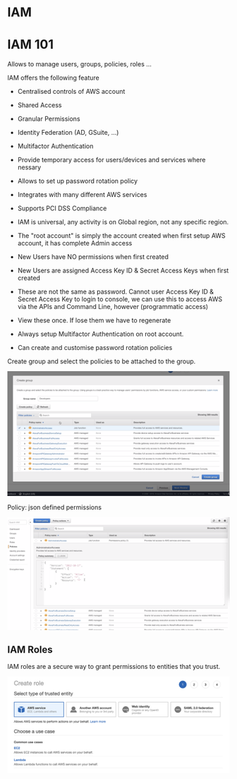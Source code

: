 # IAM

# IAM 101

Allows to manage users, groups, policies, roles ...

IAM offers the following feature

- Centralised controls of AWS account
- Shared Access
- Granular Permissions
- Identity Federation (AD, GSuite, ...)
- Multifactor Authentication
- Provide temporary access for users/devices and services where nessary
- Allows to set up password rotation policy
- Integrates with many different AWS services
- Supports PCI DSS Compliance

- IAM is universal, any activity is on Global region, not any specific region.
- The "root account" is simply the account created when first setup AWS account, it has complete Admin access
- New Users have NO permissions when first created
- New Users are assigned Access Key ID & Secret Access Keys when first created
- These are not the same as password. Cannot user Access Key ID & Secret Access Key to login to console, we can use this to access AWS via the APIs and Command Line, however (programmatic access)
- View these once. If lose them we have to regenerate
- Always setup Multifactor Authentication on root account.
- Can create and customise password rotation policies

Create group and select the policies to be attached to the group.

![IAM%20926ea0ed4bc44981b01eebb4f3038f33/Untitled.png](IAM%20926ea0ed4bc44981b01eebb4f3038f33/Untitled.png)

Policy: json defined permissions

![IAM%20926ea0ed4bc44981b01eebb4f3038f33/Untitled%201.png](IAM%20926ea0ed4bc44981b01eebb4f3038f33/Untitled%201.png)

## IAM Roles

IAM roles are a secure way to grant permissions to entities that you trust.

![IAM%20926ea0ed4bc44981b01eebb4f3038f33/Untitled%202.png](IAM%20926ea0ed4bc44981b01eebb4f3038f33/Untitled%202.png)